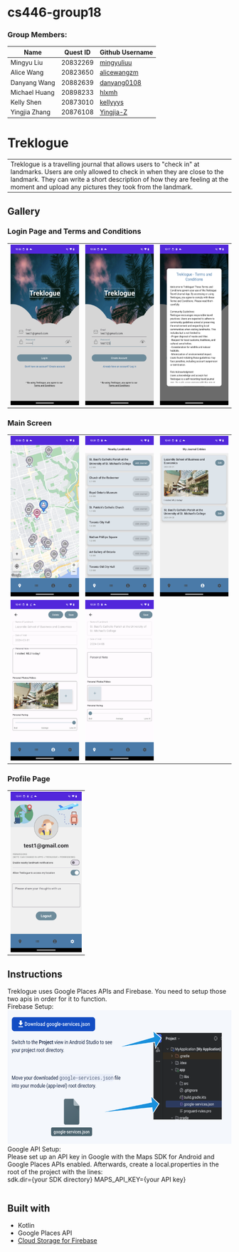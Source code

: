 # cs446-group18

### Group Members: 
| Name          | Quest ID | Github Username |
| ------------- | ---------| --------------- |
| Mingyu Liu    | 20832269 | [mingyuliuu](https://github.com/mingyuliuu) | 
| Alice Wang    | 20823650 | [alicewangzm](https://github.com/alicewangzm) |
| Danyang Wang  | 20882639 | [danyang0108](https://github.com/danyang0108) |
| Michael Huang | 20898233 | [hlxmh](https://github.com/hlxmh) |
| Kelly Shen    | 20873010 | [kellyyys](https://github.com/Kellyyys) |
| Yingjia Zhang | 20876108 | [Yingjia-Z](https://github.com/Yingjia-Z) |

# Treklogue
<table>
<tr>
<td>
 Treklogue is a travelling journal that allows users to "check in" at landmarks. Users are only allowed to check in when they are close to the landmark. They can write a short description of how they are feeling at the moment and upload any pictures they took from the landmark.
</td>
</tr>
</table>

## Gallery

### Login Page and Terms and Conditions
<table>
 <tr>
       <td><img src="app/src/main/res/drawable/login_with_cred.png" width=160 height=360></td>
       <td><img src="app/src/main/res/drawable/login_with_password.png" width=160 height=360></td>
       <td><img src="app/src/main/res/drawable/terms_and_conditions.png" width=160 height=360></td>
 </tr>
</table>

### Main Screen
<table>
 <tr>
     <td><img src="app/src/main/res/drawable/mapview.png" width=160 height=360></td>
     <td><img src="app/src/main/res/drawable/listview.png" width=160 height=360></td>
     <td><img src="app/src/main/res/drawable/journalentries.png" width=160 height=360></td>
       
 </tr>
 <tr>
  <td><img src="app/src/main/res/drawable/wlu_details.png" width=160 height=360></td>
         <td><img src="app/src/main/res/drawable/travel_journal.png" width=160 height=360></td>
 </tr>
</table>

### Profile Page
<table>
 <tr>
       <td><img src="app/src/main/res/drawable/settings.png" width=160 height=360></td>
 </tr>
</table>  
  
## Instructions
<table>
 <tr>
  Treklogue uses Google Places APIs and Firebase. You need to setup those two apis in order for it to function.<br>
  Firebase Setup:<br>
  <img src="app/src/main/res/drawable/firebase.png" width=600 height = 300 <br>
  Google API Setup: <br>
  Please set up an API key in Google with the Maps SDK for Android and Google Places APIs enabled. Afterwards, create a local.properties in the root of the project with the lines:<br>
  sdk.dir={your SDK directory}
  MAPS_API_KEY={your API key}
 </tr>
</table>


## Built with 

- Kotlin
- Google Places API
- [Cloud Storage for Firebase](https://firebase.google.com/docs/storage)  
